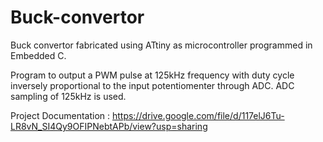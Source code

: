 # Buck-convertor
Buck convertor fabricated using ATtiny as microcontroller programmed in Embedded C. 

Program to output a PWM pulse at 125kHz frequency with duty cycle inversely proportional
to the input potentiomenter through ADC.
ADC sampling of 125kHz is used.

Project Documentation :
https://drive.google.com/file/d/117elJ6Tu-LR8vN_SI4Qy9OFIPNebtAPb/view?usp=sharing
